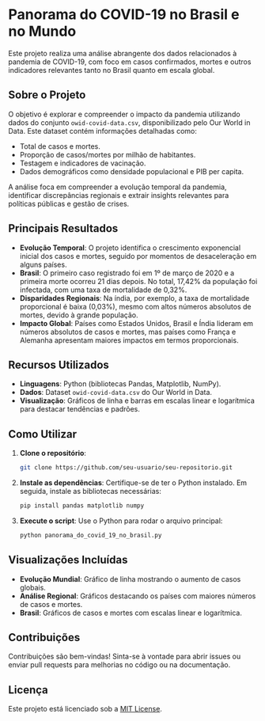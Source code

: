 # Panorama do COVID-19 no Brasil e no Mundo

Este projeto realiza uma análise abrangente dos dados relacionados à pandemia de COVID-19, com foco em casos confirmados, mortes e outros indicadores relevantes tanto no Brasil quanto em escala global.

## Sobre o Projeto

O objetivo é explorar e compreender o impacto da pandemia utilizando dados do conjunto `owid-covid-data.csv`, disponibilizado pelo Our World in Data. Este dataset contém informações detalhadas como:
- Total de casos e mortes.
- Proporção de casos/mortes por milhão de habitantes.
- Testagem e indicadores de vacinação.
- Dados demográficos como densidade populacional e PIB per capita.

A análise foca em compreender a evolução temporal da pandemia, identificar discrepâncias regionais e extrair insights relevantes para políticas públicas e gestão de crises.

## Principais Resultados

- **Evolução Temporal**: O projeto identifica o crescimento exponencial inicial dos casos e mortes, seguido por momentos de desaceleração em alguns países.
- **Brasil**: O primeiro caso registrado foi em 1º de março de 2020 e a primeira morte ocorreu 21 dias depois. No total, 17,42% da população foi infectada, com uma taxa de mortalidade de 0,32%.
- **Disparidades Regionais**: Na índia, por exemplo, a taxa de mortalidade proporcional é baixa (0,03%), mesmo com altos números absolutos de mortes, devido à grande população.
- **Impacto Global**: Países como Estados Unidos, Brasil e Índia lideram em números absolutos de casos e mortes, mas países como França e Alemanha apresentam maiores impactos em termos proporcionais.

## Recursos Utilizados

- **Linguagens**: Python (bibliotecas Pandas, Matplotlib, NumPy).
- **Dados**: Dataset `owid-covid-data.csv` do Our World in Data.
- **Visualização**: Gráficos de linha e barras em escalas linear e logarítmica para destacar tendências e padrões.

## Como Utilizar

1. **Clone o repositório**:
   ```bash
   git clone https://github.com/seu-usuario/seu-repositorio.git
   ```
2. **Instale as dependências**:
   Certifique-se de ter o Python instalado. Em seguida, instale as bibliotecas necessárias:
   ```bash
   pip install pandas matplotlib numpy
   ```
3. **Execute o script**:
   Use o Python para rodar o arquivo principal:
   ```bash
   python panorama_do_covid_19_no_brasil.py
   ```

## Visualizações Incluídas

- **Evolução Mundial**: Gráfico de linha mostrando o aumento de casos globais.
- **Análise Regional**: Gráficos destacando os países com maiores números de casos e mortes.
- **Brasil**: Gráficos de casos e mortes com escalas linear e logarítmica.

## Contribuições

Contribuições são bem-vindas! Sinta-se à vontade para abrir issues ou enviar pull requests para melhorias no código ou na documentação.

## Licença

Este projeto está licenciado sob a [MIT License](LICENSE).
